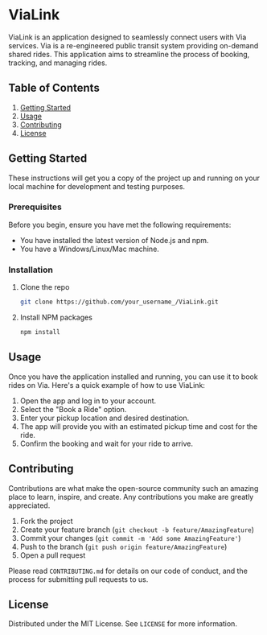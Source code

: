 # ViaLink

ViaLink is an application designed to seamlessly connect users with Via services. Via is a re-engineered public transit system providing on-demand shared rides. This application aims to streamline the process of booking, tracking, and managing rides.

## Table of Contents

1. [Getting Started](#getting-started)
2. [Usage](#usage)
3. [Contributing](#contributing)
4. [License](#license)

## Getting Started

These instructions will get you a copy of the project up and running on your local machine for development and testing purposes.

### Prerequisites

Before you begin, ensure you have met the following requirements:

- You have installed the latest version of Node.js and npm.
- You have a Windows/Linux/Mac machine.

### Installation

1. Clone the repo

   ```sh
   git clone https://github.com/your_username_/ViaLink.git
   ```

2. Install NPM packages

   ```sh
   npm install
   ```

## Usage

Once you have the application installed and running, you can use it to book rides on Via. Here's a quick example of how to use ViaLink:

1. Open the app and log in to your account.
2. Select the "Book a Ride" option.
3. Enter your pickup location and desired destination.
4. The app will provide you with an estimated pickup time and cost for the ride.
5. Confirm the booking and wait for your ride to arrive.

## Contributing

Contributions are what make the open-source community such an amazing place to learn, inspire, and create. Any contributions you make are greatly appreciated.

1. Fork the project
2. Create your feature branch (`git checkout -b feature/AmazingFeature`)
3. Commit your changes (`git commit -m 'Add some AmazingFeature'`)
4. Push to the branch (`git push origin feature/AmazingFeature`)
5. Open a pull request

Please read `CONTRIBUTING.md` for details on our code of conduct, and the process for submitting pull requests to us.

## License

Distributed under the MIT License. See `LICENSE` for more information.
